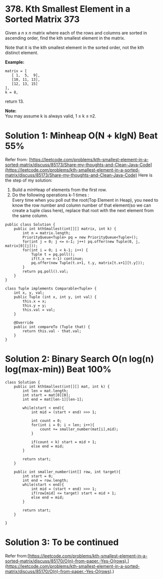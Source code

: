 # 378. Kth Smallest Element in a Sorted Matrix 373
Given a  _n_  x  _n_  matrix where each of the rows and columns are sorted in ascending order, find the kth smallest element in the matrix.

Note that it is the kth smallest element in the sorted order, not the kth distinct element.

**Example:**
```
matrix = [
   [ 1,  5,  9],
   [10, 11, 13],
   [12, 13, 15]
],
k = 8,
```
return 13.

**Note:**  
You may assume k is always valid, 1 ≤ k ≤ n2.

# Solution 1: Minheap O(N + klgN) Beat 55%
Refer from: [https://leetcode.com/problems/kth-smallest-element-in-a-sorted-matrix/discuss/85173/Share-my-thoughts-and-Clean-Java-Code](https://leetcode.com/problems/kth-smallest-element-in-a-sorted-matrix/discuss/85173/Share-my-thoughts-and-Clean-Java-Code)
Here is the step of my solution:

1.  Build a minHeap of elements from the first row.
2.  Do the following operations k-1 times :  
    Every time when you poll out the root(Top Element in Heap), you need to know the row number and column number of that element(so we can create a tuple class here), replace that root with the next element from the same column.
```
public class Solution {
    public int kthSmallest(int[][] matrix, int k) {
        int n = matrix.length;
        PriorityQueue<Tuple> pq = new PriorityQueue<Tuple>();
        for(int j = 0; j <= n-1; j++) pq.offer(new Tuple(0, j, matrix[0][j]));
        for(int i = 0; i < k-1; i++) {
            Tuple t = pq.poll();
            if(t.x == n-1) continue;
            pq.offer(new Tuple(t.x+1, t.y, matrix[t.x+1][t.y]));
        }
        return pq.poll().val;
    }
}

class Tuple implements Comparable<Tuple> {
    int x, y, val;
    public Tuple (int x, int y, int val) {
        this.x = x;
        this.y = y;
        this.val = val;
    }
    
    @Override
    public int compareTo (Tuple that) {
        return this.val - that.val;
    }
}
```

# Solution 2: Binary Search O(n log(n) log(max-min)) Beat 100%
```
class Solution {
    public int kthSmallest(int[][] mat, int k) {
        int len = mat.length;
        int start = mat[0][0];
        int end = mat[len-1][len-1];
        
        while(start < end){
            int mid = (start + end) >>> 1;
            
            int count = 0;
            for(int i = 0; i < len; i++){
                count += smaller_number(mat[i],mid);
            }
            
            if(count < k) start = mid + 1;
            else end = mid;            
        }
        
        return start;
    }
    
    public int smaller_number(int[] row, int target){
        int start = 0;
        int end = row.length;
        while(start < end){
            int mid = (start + end) >>> 1;
            if(row[mid] <= target) start = mid + 1;
            else end = mid;
        }
        
        return start;
    }
    
}
```

# Solution 3: To be continued
Refer from:[https://leetcode.com/problems/kth-smallest-element-in-a-sorted-matrix/discuss/85170/O(n)-from-paper.-Yes-O(rows).](https://leetcode.com/problems/kth-smallest-element-in-a-sorted-matrix/discuss/85170/O(n)-from-paper.-Yes-O(rows).)

